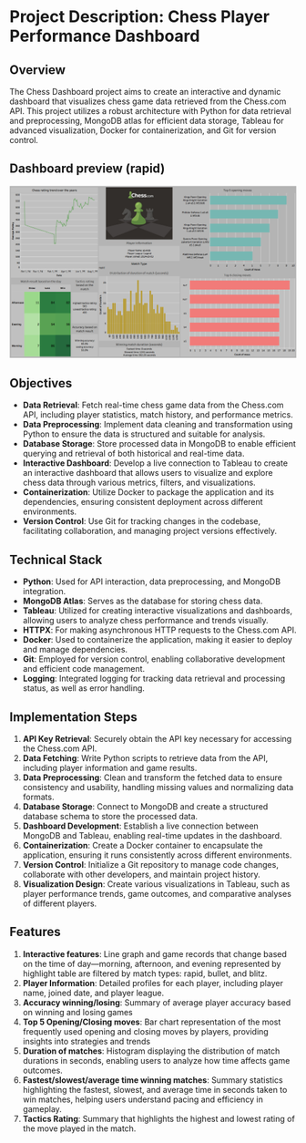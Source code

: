 # Project Description: Chess Player Performance Dashboard

## Overview
The Chess Dashboard project aims to create an interactive and dynamic dashboard that visualizes chess game data retrieved from the Chess.com API. This project utilizes a robust architecture with Python for data retrieval and preprocessing, MongoDB atlas for efficient data storage, Tableau for advanced visualization, Docker for containerization, and Git for version control.

## Dashboard preview (rapid)
<div align="center">
  <img src="tableau/chess_rapid.png" width="1000px" alt="Chess Dashboard Preview">
</div>

## Objectives
- **Data Retrieval**: Fetch real-time chess game data from the Chess.com API, including player statistics, match history, and performance metrics.
- **Data Preprocessing**: Implement data cleaning and transformation using Python to ensure the data is structured and suitable for analysis.
- **Database Storage**: Store processed data in MongoDB to enable efficient querying and retrieval of both historical and real-time data.
- **Interactive Dashboard**: Develop a live connection to Tableau to create an interactive dashboard that allows users to visualize and explore chess data through various metrics, filters, and visualizations.
- **Containerization**: Utilize Docker to package the application and its dependencies, ensuring consistent deployment across different environments.
- **Version Control**: Use Git for tracking changes in the codebase, facilitating collaboration, and managing project versions effectively.

## Technical Stack
- **Python**: Used for API interaction, data preprocessing, and MongoDB integration.
- **MongoDB Atlas**: Serves as the database for storing chess data.
- **Tableau**: Utilized for creating interactive visualizations and dashboards, allowing users to analyze chess performance and trends visually.
- **HTTPX**: For making asynchronous HTTP requests to the Chess.com API.
- **Docker**: Used to containerize the application, making it easier to deploy and manage dependencies.
- **Git**: Employed for version control, enabling collaborative development and efficient code management.
- **Logging**: Integrated logging for tracking data retrieval and processing status, as well as error handling.

## Implementation Steps
1. **API Key Retrieval**: Securely obtain the API key necessary for accessing the Chess.com API.
2. **Data Fetching**: Write Python scripts to retrieve data from the API, including player information and game results.
3. **Data Preprocessing**: Clean and transform the fetched data to ensure consistency and usability, handling missing values and normalizing data formats.
4. **Database Storage**: Connect to MongoDB and create a structured database schema to store the processed data.
5. **Dashboard Development**: Establish a live connection between MongoDB and Tableau, enabling real-time updates in the dashboard.
6. **Containerization**: Create a Docker container to encapsulate the application, ensuring it runs consistently across different environments.
7. **Version Control**: Initialize a Git repository to manage code changes, collaborate with other developers, and maintain project history.
8. **Visualization Design**: Create various visualizations in Tableau, such as player performance trends, game outcomes, and comparative analyses of different players.

## Features
1. **Interactive features**: Line graph and game records that change based on the time of day—morning, afternoon, and evening represented by highlight table are filtered by match types: rapid, bullet, and blitz.
2. **Player Information**: Detailed profiles for each player, including player name, joined date, and player league.
3. **Accuracy winning/losing**: Summary of average player accuracy based on winning and losing games
4. **Top 5 Opening/Closing moves**: Bar chart representation of the most frequently used opening and closing moves by players, providing insights into strategies and trends
5. **Duration of matches**: Histogram displaying the distribution of match durations in seconds, enabling users to analyze how time affects game outcomes.
6. **Fastest/slowest/average time winning matches**: Summary statistics highlighting the fastest, slowest, and average time in seconds taken to win matches, helping users understand pacing and efficiency in gameplay.
7. **Tactics Rating**: Summary that highlights the highest and lowest rating of the move played in the match.
